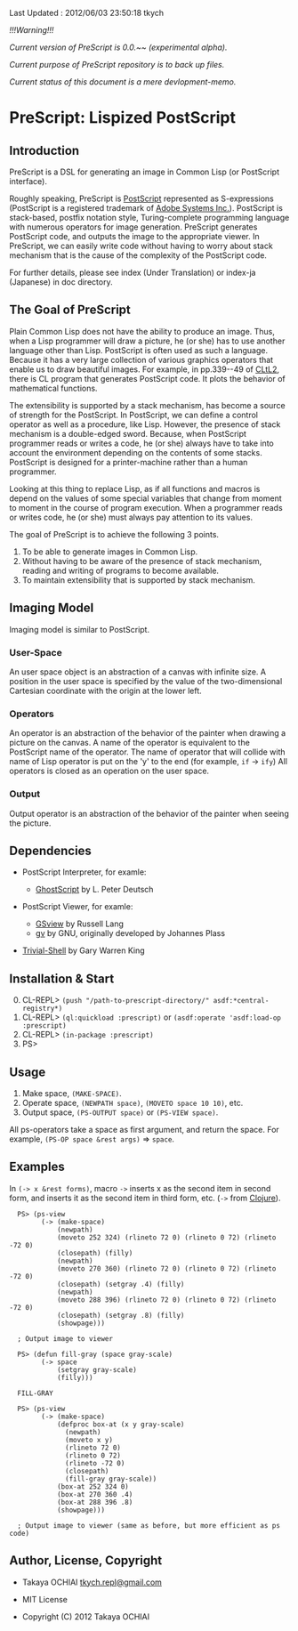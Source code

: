 Last Updated : 2012/06/03 23:50:18 tkych

*!!!Warning!!!*

*Current version of PreScript is 0.0.~~ (experimental alpha).*

*Current purpose of PreScript repository is to back up files.*

*Current status of this document is a mere devlopment-memo.*


PreScript: Lispized PostScript
==============================


Introduction
------------

PreScript is a DSL for generating an image in Common Lisp (or PostScript interface).

Roughly speaking, PreScript is [PostScript][] represented as S-expressions (PostScript is a registered trademark of [Adobe Systems Inc.][]).
PostScript is stack-based, postfix notation style, Turing-complete programming language with numerous operators for image generation.
PreScript generates PostScript code, and outputs the image to the appropriate viewer.
In PreScript, we can easily write code without having to worry about stack mechanism that is the cause of the complexity of the PostScript code.

For further details, please see index (Under Translation) or index-ja (Japanese) in doc directory.


  [PostScript]: http://www.adobe.com/products/postscript/
  [Adobe Systems Inc.]: http://www.adobe.com/


The Goal of PreScript
---------------------

Plain Common Lisp does not have the ability to produce an image.
Thus, when a Lisp programmer will draw a picture, he (or she) has to use another language other than Lisp.
PostScript is often used as such a language.
Because it has a very large collection of various graphics operators that enable us to draw beautiful images.
For example, in pp.339--49 of [CLtL2][], there is CL program that generates PostScript code.
It plots the behavior of mathematical functions.

The extensibility is supported by a stack mechanism, has become a source of strength for the PostScript.
In PostScript, we can define a control operator as well as a procedure, like Lisp.
However, the presence of stack mechanism is a double-edged sword.
Because, when PostScript programmer reads or writes a code, he (or she) always have to take into account the environment depending on the contents of some stacks.
PostScript is designed for a printer-machine rather than a human programmer.

Looking at this thing to replace Lisp, as if all functions and macros is depend on the values of some special variables that change from moment to moment in the course of program execution.
When a programmer reads or writes code, he (or she) must always pay attention to its values.

The goal of PreScript is to achieve the following 3 points.

1. To be able to generate images in Common Lisp.
2. Without having to be aware of the presence of stack mechanism, reading and writing of programs to become available.
3. To maintain extensibility that is supported by stack mechanism.


  [CLtL2]: http://www.cs.cmu.edu/Groups/AI/html/cltl/cltl2.html


Imaging Model
-------------

Imaging model is similar to PostScript.

### User-Space ###

An user space object is an abstraction of a canvas with infinite size.
A position in the user space is specified by the value of the two-dimensional Cartesian coordinate with the origin at the lower left.

### Operators ###

An operator is an abstraction of the behavior of the painter when drawing a picture on the canvas.
A name of the operator is equivalent to the PostScript name of the operator.
The name of operator that will collide with name of Lisp operator is put on the 'y' to the end (for example, `if` -> `ify`)
All operators is closed as an operation on the user space.

### Output ###

Output operator is an abstraction of the behavior of the painter when seeing the picture.


Dependencies
------------

+ PostScript Interpreter, for examle:
     + [GhostScript](http://www.ghostscript.com/) by L. Peter Deutsch

+ PostScript Viewer, for examle:
     + [GSview](http://pages.cs.wisc.edu/~ghost/gsview/index.htm) by Russell Lang
     + [gv](http://www.gnu.org/software/gv/) by GNU, originally developed by Johannes Plass

+ [Trivial-Shell](http://common-lisp.net/project/trivial-shell/) by Gary Warren King


Installation & Start
--------------------

0.  CL-REPL> `(push "/path-to-prescript-directory/" asdf:*central-registry*)`
1.  CL-REPL> `(ql:quickload :prescript)` or `(asdf:operate 'asdf:load-op :prescript)`
2.  CL-REPL> `(in-package :prescript)`
3.  PS> 


Usage
-----

1. Make space,  `(MAKE-SPACE)`.
2. Operate space, `(NEWPATH space)`, `(MOVETO space 10 10)`, etc.
3. Output space, `(PS-OUTPUT space)` or `(PS-VIEW space)`.

All ps-operators take a space as first argument, and return the space.
For example, `(PS-OP space &rest args)` => `space`.


Examples
--------

In `(-> x &rest forms)`, macro `->` inserts x as the second item in second form,
and inserts it as the second item in third form, etc.
(`->` from [Clojure](http://clojure.org/)).

      PS> (ps-view
            (-> (make-space)
                (newpath)
                (moveto 252 324) (rlineto 72 0) (rlineto 0 72) (rlineto -72 0)
                (closepath) (filly)
                (newpath)
                (moveto 270 360) (rlineto 72 0) (rlineto 0 72) (rlineto -72 0)
                (closepath) (setgray .4) (filly)
                (newpath)
                (moveto 288 396) (rlineto 72 0) (rlineto 0 72) (rlineto -72 0)
                (closepath) (setgray .8) (filly)
                (showpage)))

      ; Output image to viewer

      PS> (defun fill-gray (space gray-scale)
            (-> space
                (setgray gray-scale)
                (filly)))

      FILL-GRAY

      PS> (ps-view
            (-> (make-space)
                (defproc box-at (x y gray-scale)
                  (newpath)
                  (moveto x y)
                  (rlineto 72 0)
                  (rlineto 0 72)
                  (rlineto -72 0)
                  (closepath)
                  (fill-gray gray-scale))
                (box-at 252 324 0)
                (box-at 270 360 .4)
                (box-at 288 396 .8)
                (showpage)))

      ; Output image to viewer (same as before, but more efficient as ps code)


Author, License, Copyright
--------------------------

* Takaya OCHIAI <tkych.repl@gmail.com>

* MIT License

* Copyright (C) 2012 Takaya OCHIAI
